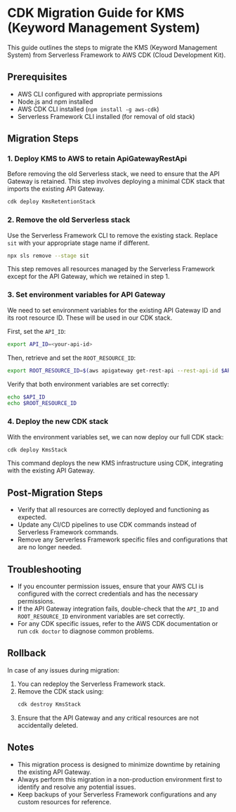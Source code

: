 # CDK Migration Guide for KMS (Keyword Management System)

This guide outlines the steps to migrate the KMS (Keyword Management System) from Serverless Framework to AWS CDK (Cloud Development Kit).

## Prerequisites
- AWS CLI configured with appropriate permissions
- Node.js and npm installed
- AWS CDK CLI installed (`npm install -g aws-cdk`)
- Serverless Framework CLI installed (for removal of old stack)

## Migration Steps

### 1. Deploy KMS to AWS to retain ApiGatewayRestApi
Before removing the old Serverless stack, we need to ensure that the API Gateway is retained. This step involves deploying a minimal CDK stack that imports the existing API Gateway.

```bash
cdk deploy KmsRetentionStack
```

### 2. Remove the old Serverless stack
Use the Serverless Framework CLI to remove the existing stack. Replace `sit` with your appropriate stage name if different.

```bash
npx sls remove --stage sit
```

This step removes all resources managed by the Serverless Framework except for the API Gateway, which we retained in step 1.

### 3. Set environment variables for API Gateway
We need to set environment variables for the existing API Gateway ID and its root resource ID. These will be used in our CDK stack.

First, set the `API_ID`:
```bash
export API_ID=<your-api-id>
```

Then, retrieve and set the `ROOT_RESOURCE_ID`:
```bash
export ROOT_RESOURCE_ID=$(aws apigateway get-rest-api --rest-api-id $API_ID --query 'rootResourceId' --output text)
```

Verify that both environment variables are set correctly:
```bash
echo $API_ID
echo $ROOT_RESOURCE_ID
```

### 4. Deploy the new CDK stack
With the environment variables set, we can now deploy our full CDK stack:

```bash
cdk deploy KmsStack
```

This command deploys the new KMS infrastructure using CDK, integrating with the existing API Gateway.

## Post-Migration Steps
- Verify that all resources are correctly deployed and functioning as expected.
- Update any CI/CD pipelines to use CDK commands instead of Serverless Framework commands.
- Remove any Serverless Framework specific files and configurations that are no longer needed.

## Troubleshooting
- If you encounter permission issues, ensure that your AWS CLI is configured with the correct credentials and has the necessary permissions.
- If the API Gateway integration fails, double-check that the `API_ID` and `ROOT_RESOURCE_ID` environment variables are set correctly.
- For any CDK specific issues, refer to the AWS CDK documentation or run `cdk doctor` to diagnose common problems.

## Rollback
In case of any issues during migration:
1. You can redeploy the Serverless Framework stack.
2. Remove the CDK stack using:
   ```bash
   cdk destroy KmsStack
   ```
3. Ensure that the API Gateway and any critical resources are not accidentally deleted.

## Notes
- This migration process is designed to minimize downtime by retaining the existing API Gateway.
- Always perform this migration in a non-production environment first to identify and resolve any potential issues.
- Keep backups of your Serverless Framework configurations and any custom resources for reference.
